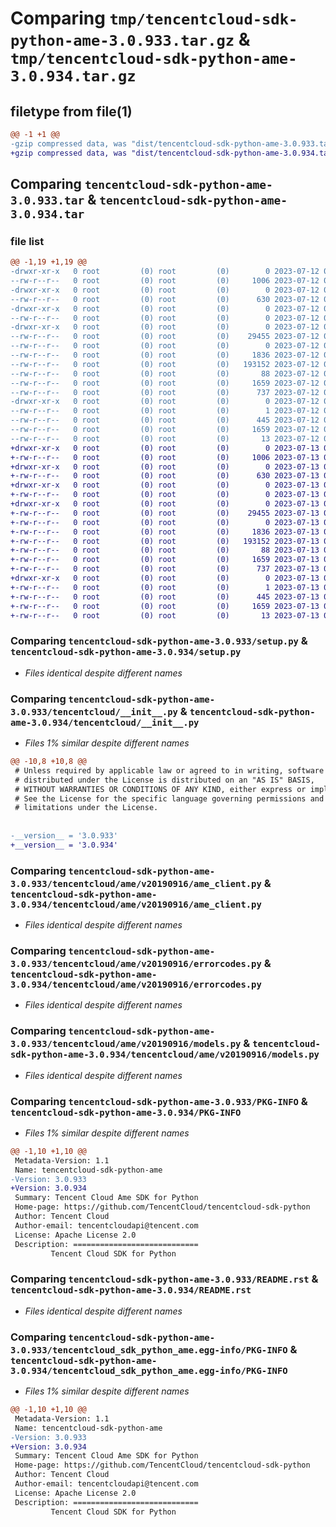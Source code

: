 # Comparing `tmp/tencentcloud-sdk-python-ame-3.0.933.tar.gz` & `tmp/tencentcloud-sdk-python-ame-3.0.934.tar.gz`

## filetype from file(1)

```diff
@@ -1 +1 @@
-gzip compressed data, was "dist/tencentcloud-sdk-python-ame-3.0.933.tar", last modified: Wed Jul 12 00:18:34 2023, max compression
+gzip compressed data, was "dist/tencentcloud-sdk-python-ame-3.0.934.tar", last modified: Thu Jul 13 00:14:16 2023, max compression
```

## Comparing `tencentcloud-sdk-python-ame-3.0.933.tar` & `tencentcloud-sdk-python-ame-3.0.934.tar`

### file list

```diff
@@ -1,19 +1,19 @@
-drwxr-xr-x   0 root         (0) root         (0)        0 2023-07-12 00:18:34.000000 tencentcloud-sdk-python-ame-3.0.933/
--rw-r--r--   0 root         (0) root         (0)     1006 2023-07-12 00:18:34.000000 tencentcloud-sdk-python-ame-3.0.933/setup.py
-drwxr-xr-x   0 root         (0) root         (0)        0 2023-07-12 00:18:34.000000 tencentcloud-sdk-python-ame-3.0.933/tencentcloud/
--rw-r--r--   0 root         (0) root         (0)      630 2023-07-12 00:18:34.000000 tencentcloud-sdk-python-ame-3.0.933/tencentcloud/__init__.py
-drwxr-xr-x   0 root         (0) root         (0)        0 2023-07-12 00:18:34.000000 tencentcloud-sdk-python-ame-3.0.933/tencentcloud/ame/
--rw-r--r--   0 root         (0) root         (0)        0 2023-07-12 00:18:34.000000 tencentcloud-sdk-python-ame-3.0.933/tencentcloud/ame/__init__.py
-drwxr-xr-x   0 root         (0) root         (0)        0 2023-07-12 00:18:34.000000 tencentcloud-sdk-python-ame-3.0.933/tencentcloud/ame/v20190916/
--rw-r--r--   0 root         (0) root         (0)    29455 2023-07-12 00:18:34.000000 tencentcloud-sdk-python-ame-3.0.933/tencentcloud/ame/v20190916/ame_client.py
--rw-r--r--   0 root         (0) root         (0)        0 2023-07-12 00:18:34.000000 tencentcloud-sdk-python-ame-3.0.933/tencentcloud/ame/v20190916/__init__.py
--rw-r--r--   0 root         (0) root         (0)     1836 2023-07-12 00:18:34.000000 tencentcloud-sdk-python-ame-3.0.933/tencentcloud/ame/v20190916/errorcodes.py
--rw-r--r--   0 root         (0) root         (0)   193152 2023-07-12 00:18:34.000000 tencentcloud-sdk-python-ame-3.0.933/tencentcloud/ame/v20190916/models.py
--rw-r--r--   0 root         (0) root         (0)       88 2023-07-12 00:18:34.000000 tencentcloud-sdk-python-ame-3.0.933/setup.cfg
--rw-r--r--   0 root         (0) root         (0)     1659 2023-07-12 00:18:34.000000 tencentcloud-sdk-python-ame-3.0.933/PKG-INFO
--rw-r--r--   0 root         (0) root         (0)      737 2023-07-12 00:18:34.000000 tencentcloud-sdk-python-ame-3.0.933/README.rst
-drwxr-xr-x   0 root         (0) root         (0)        0 2023-07-12 00:18:34.000000 tencentcloud-sdk-python-ame-3.0.933/tencentcloud_sdk_python_ame.egg-info/
--rw-r--r--   0 root         (0) root         (0)        1 2023-07-12 00:18:34.000000 tencentcloud-sdk-python-ame-3.0.933/tencentcloud_sdk_python_ame.egg-info/dependency_links.txt
--rw-r--r--   0 root         (0) root         (0)      445 2023-07-12 00:18:34.000000 tencentcloud-sdk-python-ame-3.0.933/tencentcloud_sdk_python_ame.egg-info/SOURCES.txt
--rw-r--r--   0 root         (0) root         (0)     1659 2023-07-12 00:18:34.000000 tencentcloud-sdk-python-ame-3.0.933/tencentcloud_sdk_python_ame.egg-info/PKG-INFO
--rw-r--r--   0 root         (0) root         (0)       13 2023-07-12 00:18:34.000000 tencentcloud-sdk-python-ame-3.0.933/tencentcloud_sdk_python_ame.egg-info/top_level.txt
+drwxr-xr-x   0 root         (0) root         (0)        0 2023-07-13 00:14:16.000000 tencentcloud-sdk-python-ame-3.0.934/
+-rw-r--r--   0 root         (0) root         (0)     1006 2023-07-13 00:14:16.000000 tencentcloud-sdk-python-ame-3.0.934/setup.py
+drwxr-xr-x   0 root         (0) root         (0)        0 2023-07-13 00:14:16.000000 tencentcloud-sdk-python-ame-3.0.934/tencentcloud/
+-rw-r--r--   0 root         (0) root         (0)      630 2023-07-13 00:14:16.000000 tencentcloud-sdk-python-ame-3.0.934/tencentcloud/__init__.py
+drwxr-xr-x   0 root         (0) root         (0)        0 2023-07-13 00:14:16.000000 tencentcloud-sdk-python-ame-3.0.934/tencentcloud/ame/
+-rw-r--r--   0 root         (0) root         (0)        0 2023-07-13 00:14:16.000000 tencentcloud-sdk-python-ame-3.0.934/tencentcloud/ame/__init__.py
+drwxr-xr-x   0 root         (0) root         (0)        0 2023-07-13 00:14:16.000000 tencentcloud-sdk-python-ame-3.0.934/tencentcloud/ame/v20190916/
+-rw-r--r--   0 root         (0) root         (0)    29455 2023-07-13 00:14:16.000000 tencentcloud-sdk-python-ame-3.0.934/tencentcloud/ame/v20190916/ame_client.py
+-rw-r--r--   0 root         (0) root         (0)        0 2023-07-13 00:14:16.000000 tencentcloud-sdk-python-ame-3.0.934/tencentcloud/ame/v20190916/__init__.py
+-rw-r--r--   0 root         (0) root         (0)     1836 2023-07-13 00:14:16.000000 tencentcloud-sdk-python-ame-3.0.934/tencentcloud/ame/v20190916/errorcodes.py
+-rw-r--r--   0 root         (0) root         (0)   193152 2023-07-13 00:14:16.000000 tencentcloud-sdk-python-ame-3.0.934/tencentcloud/ame/v20190916/models.py
+-rw-r--r--   0 root         (0) root         (0)       88 2023-07-13 00:14:16.000000 tencentcloud-sdk-python-ame-3.0.934/setup.cfg
+-rw-r--r--   0 root         (0) root         (0)     1659 2023-07-13 00:14:16.000000 tencentcloud-sdk-python-ame-3.0.934/PKG-INFO
+-rw-r--r--   0 root         (0) root         (0)      737 2023-07-13 00:14:16.000000 tencentcloud-sdk-python-ame-3.0.934/README.rst
+drwxr-xr-x   0 root         (0) root         (0)        0 2023-07-13 00:14:16.000000 tencentcloud-sdk-python-ame-3.0.934/tencentcloud_sdk_python_ame.egg-info/
+-rw-r--r--   0 root         (0) root         (0)        1 2023-07-13 00:14:16.000000 tencentcloud-sdk-python-ame-3.0.934/tencentcloud_sdk_python_ame.egg-info/dependency_links.txt
+-rw-r--r--   0 root         (0) root         (0)      445 2023-07-13 00:14:16.000000 tencentcloud-sdk-python-ame-3.0.934/tencentcloud_sdk_python_ame.egg-info/SOURCES.txt
+-rw-r--r--   0 root         (0) root         (0)     1659 2023-07-13 00:14:16.000000 tencentcloud-sdk-python-ame-3.0.934/tencentcloud_sdk_python_ame.egg-info/PKG-INFO
+-rw-r--r--   0 root         (0) root         (0)       13 2023-07-13 00:14:16.000000 tencentcloud-sdk-python-ame-3.0.934/tencentcloud_sdk_python_ame.egg-info/top_level.txt
```

### Comparing `tencentcloud-sdk-python-ame-3.0.933/setup.py` & `tencentcloud-sdk-python-ame-3.0.934/setup.py`

 * *Files identical despite different names*

### Comparing `tencentcloud-sdk-python-ame-3.0.933/tencentcloud/__init__.py` & `tencentcloud-sdk-python-ame-3.0.934/tencentcloud/__init__.py`

 * *Files 1% similar despite different names*

```diff
@@ -10,8 +10,8 @@
 # Unless required by applicable law or agreed to in writing, software
 # distributed under the License is distributed on an "AS IS" BASIS,
 # WITHOUT WARRANTIES OR CONDITIONS OF ANY KIND, either express or implied.
 # See the License for the specific language governing permissions and
 # limitations under the License.
 
 
-__version__ = '3.0.933'
+__version__ = '3.0.934'
```

### Comparing `tencentcloud-sdk-python-ame-3.0.933/tencentcloud/ame/v20190916/ame_client.py` & `tencentcloud-sdk-python-ame-3.0.934/tencentcloud/ame/v20190916/ame_client.py`

 * *Files identical despite different names*

### Comparing `tencentcloud-sdk-python-ame-3.0.933/tencentcloud/ame/v20190916/errorcodes.py` & `tencentcloud-sdk-python-ame-3.0.934/tencentcloud/ame/v20190916/errorcodes.py`

 * *Files identical despite different names*

### Comparing `tencentcloud-sdk-python-ame-3.0.933/tencentcloud/ame/v20190916/models.py` & `tencentcloud-sdk-python-ame-3.0.934/tencentcloud/ame/v20190916/models.py`

 * *Files identical despite different names*

### Comparing `tencentcloud-sdk-python-ame-3.0.933/PKG-INFO` & `tencentcloud-sdk-python-ame-3.0.934/PKG-INFO`

 * *Files 1% similar despite different names*

```diff
@@ -1,10 +1,10 @@
 Metadata-Version: 1.1
 Name: tencentcloud-sdk-python-ame
-Version: 3.0.933
+Version: 3.0.934
 Summary: Tencent Cloud Ame SDK for Python
 Home-page: https://github.com/TencentCloud/tencentcloud-sdk-python
 Author: Tencent Cloud
 Author-email: tencentcloudapi@tencent.com
 License: Apache License 2.0
 Description: ============================
         Tencent Cloud SDK for Python
```

### Comparing `tencentcloud-sdk-python-ame-3.0.933/README.rst` & `tencentcloud-sdk-python-ame-3.0.934/README.rst`

 * *Files identical despite different names*

### Comparing `tencentcloud-sdk-python-ame-3.0.933/tencentcloud_sdk_python_ame.egg-info/PKG-INFO` & `tencentcloud-sdk-python-ame-3.0.934/tencentcloud_sdk_python_ame.egg-info/PKG-INFO`

 * *Files 1% similar despite different names*

```diff
@@ -1,10 +1,10 @@
 Metadata-Version: 1.1
 Name: tencentcloud-sdk-python-ame
-Version: 3.0.933
+Version: 3.0.934
 Summary: Tencent Cloud Ame SDK for Python
 Home-page: https://github.com/TencentCloud/tencentcloud-sdk-python
 Author: Tencent Cloud
 Author-email: tencentcloudapi@tencent.com
 License: Apache License 2.0
 Description: ============================
         Tencent Cloud SDK for Python
```


